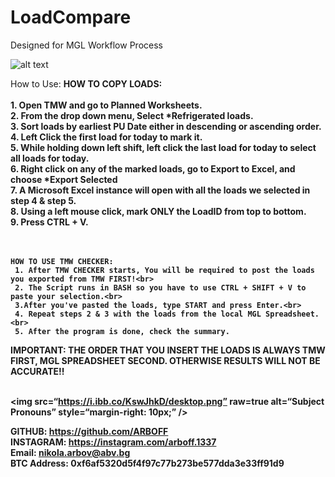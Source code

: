 # LoadCompare
Designed for MGL Workflow Process

![alt text](https://i.ibb.co/6WNG5yc/2021-09-24-11-07-08-C-Users-nikol-Desktop-main-exe.png)

How to Use:
    <b>HOW TO COPY LOADS:<b><br>
     <br>1. Open TMW and go to Planned Worksheets.<br>
     2. From the drop down menu, Select *Refrigerated loads.<br>
     3. Sort loads by earliest PU Date either in descending or ascending order.<br>
     4. Left Click the first load for today to mark it.<br>
     5. While holding down left shift, left click the last load for today to select all loads for today.<br>
     6. Right click on any of the marked loads, go to Export to Excel, and choose *Export Selected<br>
     7. A Microsoft Excel instance will open with all the loads we selected in step 4 & step 5.<br>
     8. Using a left mouse click, mark ONLY the LoadID from top to bottom.<br>
     9. Press CTRL + V.<br><br><br>
    
    HOW TO USE TMW CHECKER:
     1. After TMW CHECKER starts, You will be required to post the loads you exported from TMW FIRST!<br>
     2. The Script runs in BASH so you have to use CTRL + SHIFT + V to paste your selection.<br>
     3.After you've pasted the loads, type START and press Enter.<br>
     4. Repeat steps 2 & 3 with the loads from the local MGL Spreadsheet.<br>
     5. After the program is done, check the summary.
    
IMPORTANT: THE ORDER THAT YOU INSERT THE LOADS IS ALWAYS TMW FIRST, MGL SPREADSHEET SECOND. OTHERWISE RESULTS WILL NOT BE ACCURATE!!<br><br>
  
<img
src=“https://i.ibb.co/KswJhkD/desktop.png”
raw=true
alt=“Subject Pronouns”
style=“margin-right: 10px;”
/>

GITHUB: https://github.com/ARBOFF<br>
    INSTAGRAM: https://instagram.com/arboff.1337<br>
    Email: nikola.arbov@abv.bg<br>
    BTC Address: 0xf6af5320d5f4f97c77b273be577dda3e33ff91d9<br>
